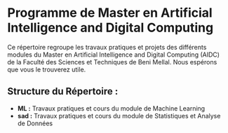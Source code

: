 # Programme de Master en Artificial Intelligence and Digital Computing

Ce répertoire regroupe les travaux pratiques et projets des différents modules du Master en Artificial Intelligence and Digital Computing (AIDC) de la Faculté des Sciences et Techniques de Beni Mellal. Nous espérons que vous le trouverez utile.

## Structure du Répertoire :

- **ML :** Travaux pratiques et cours du module de Machine Learning
- **sad :** Travaux pratiques et cours du module de Statistiques et Analyse de Données

